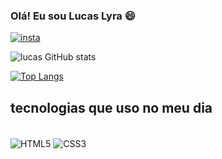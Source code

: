 ### Olá! Eu sou Lucas Lyra 😄

[![insta](https://img.shields.io/badge/Instagram-E4405F?style=for-the-badge&logo=instagram&logoColor=white)](https://www.instagram.com/lucas_lyra991/)

![lucas GitHub stats](https://github-readme-stats.vercel.app/api?username=lucas-lyra&show_icons=true&theme=radical)

[![Top Langs](https://github-readme-stats.vercel.app/api/top-langs/?username=lucas-lyra&layout=compact)](https://github.com/anuraghazra/github-readme-stats)


## tecnologias que uso no meu dia 
<div style="displey: inline_block"><br/>
  <img align="center" alt="HTML5" src="https://img.shields.io/badge/HTML5-E34F26?style=for-the-badge&logo=html5&logoColor=white"/>
  <img align="center" alt="CSS3" src="https://img.shields.io/badge/CSS3-1572B6?style=for-the-badge&logo=css3&logoColor=white"/>

